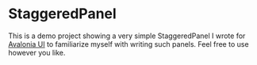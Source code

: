 # StaggeredPanel
This is a demo project showing a very simple StaggeredPanel I wrote for [Avalonia UI](https://avaloniaui.net) to familiarize myself with writing such panels. Feel free to use however you like.
